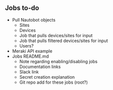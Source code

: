 ## Jobs to-do ##
* Pull Nautobot objects
    * Sites
    * Devices
    * Job that pulls devices/sites for input
    * Job that pulls filtered devices/sites for input
    * Users?
* Meraki API example
* Jobs README.md
    * Note regarding enabling/disabling jobs
    * Documentation links
    * Slack link
    * Secret creation explanation
    * Git repo add for these jobs (root?)
